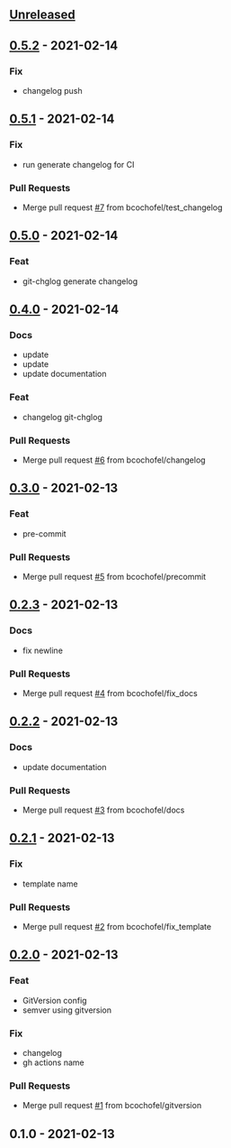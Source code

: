 <a name="unreleased"></a>
## [Unreleased]


<a name="0.5.2"></a>
## [0.5.2] - 2021-02-14
### Fix
- changelog push


<a name="0.5.1"></a>
## [0.5.1] - 2021-02-14
### Fix
- run generate changelog for CI

### Pull Requests
- Merge pull request [#7](https://github.com/bcochofel/azuredevops-pipeline-templates/issues/7) from bcochofel/test_changelog


<a name="0.5.0"></a>
## [0.5.0] - 2021-02-14
### Feat
- git-chglog generate changelog


<a name="0.4.0"></a>
## [0.4.0] - 2021-02-14
### Docs
- update
- update
- update documentation

### Feat
- changelog git-chglog

### Pull Requests
- Merge pull request [#6](https://github.com/bcochofel/azuredevops-pipeline-templates/issues/6) from bcochofel/changelog


<a name="0.3.0"></a>
## [0.3.0] - 2021-02-13
### Feat
- pre-commit

### Pull Requests
- Merge pull request [#5](https://github.com/bcochofel/azuredevops-pipeline-templates/issues/5) from bcochofel/precommit


<a name="0.2.3"></a>
## [0.2.3] - 2021-02-13
### Docs
- fix newline

### Pull Requests
- Merge pull request [#4](https://github.com/bcochofel/azuredevops-pipeline-templates/issues/4) from bcochofel/fix_docs


<a name="0.2.2"></a>
## [0.2.2] - 2021-02-13
### Docs
- update documentation

### Pull Requests
- Merge pull request [#3](https://github.com/bcochofel/azuredevops-pipeline-templates/issues/3) from bcochofel/docs


<a name="0.2.1"></a>
## [0.2.1] - 2021-02-13
### Fix
- template name

### Pull Requests
- Merge pull request [#2](https://github.com/bcochofel/azuredevops-pipeline-templates/issues/2) from bcochofel/fix_template


<a name="0.2.0"></a>
## [0.2.0] - 2021-02-13
### Feat
- GitVersion config
- semver using gitversion

### Fix
- changelog
- gh actions name

### Pull Requests
- Merge pull request [#1](https://github.com/bcochofel/azuredevops-pipeline-templates/issues/1) from bcochofel/gitversion


<a name="0.1.0"></a>
## 0.1.0 - 2021-02-13

[Unreleased]: https://github.com/bcochofel/azuredevops-pipeline-templates/compare/0.5.2...HEAD
[0.5.2]: https://github.com/bcochofel/azuredevops-pipeline-templates/compare/0.5.1...0.5.2
[0.5.1]: https://github.com/bcochofel/azuredevops-pipeline-templates/compare/0.5.0...0.5.1
[0.5.0]: https://github.com/bcochofel/azuredevops-pipeline-templates/compare/0.4.0...0.5.0
[0.4.0]: https://github.com/bcochofel/azuredevops-pipeline-templates/compare/0.3.0...0.4.0
[0.3.0]: https://github.com/bcochofel/azuredevops-pipeline-templates/compare/0.2.3...0.3.0
[0.2.3]: https://github.com/bcochofel/azuredevops-pipeline-templates/compare/0.2.2...0.2.3
[0.2.2]: https://github.com/bcochofel/azuredevops-pipeline-templates/compare/0.2.1...0.2.2
[0.2.1]: https://github.com/bcochofel/azuredevops-pipeline-templates/compare/0.2.0...0.2.1
[0.2.0]: https://github.com/bcochofel/azuredevops-pipeline-templates/compare/0.1.0...0.2.0

